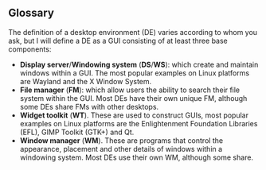 ## Glossary
The definition of a desktop environment (DE) varies according to whom you ask, but I will define a DE as a GUI consisting of at least three base components:

* **Display server**/**Windowing system** (**DS**/**WS**): which create and maintain windows within a GUI. The most popular examples on Linux platforms are Wayland and the X Window System.
* **File manager** (**FM**): which allow users the ability to search their file system within the GUI. Most DEs have their own unique FM, although some DEs share FMs with other desktops.
* **Widget toolkit** (**WT**). These are used to construct GUIs, most popular examples on Linux platforms are the Enlightenment Foundation Libraries (EFL), GIMP Toolkit (GTK+) and Qt.
* **Window manager** (**WM**). These are programs that control the appearance, placement and other details of windows within a windowing system. Most DEs use their own WM, although some share.
